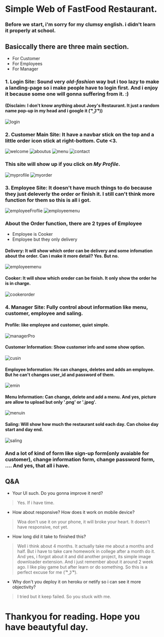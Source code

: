# Simple Web of FastFood Restaurant.
### Before we start, i'm sorry for my clumsy english. i didn't learn it properly at school.
## Basiccally there are three main section.
  * For Customer
  * For Employees
  * For Manager
### 1. Login Site: Sound very *old-fashion* way but i too lazy to make a landing-page so i make people have to login first. And i enjoy it because some one will gonna suffering from it. :)
#### (Disclaim: I don't know anything about Joey's Restaurant. It just a random name pop-up in my head and i google it ( ͡° ͜ʖ ͡°))
![login](/ScreenShot/Customer/unknown.png)

### 2. Customer Main Site: It have a navbar stick on the top and a little order icon stick at right-bottom. Cute <3.
![welcome](/ScreenShot/Customer/welcome.png)
![aboutus](/ScreenShot/Customer/aboutus.png)
![menu](/ScreenShot/Customer/menu.png)
![contact](/ScreenShot/Customer/contact.png)
### This site will show up if you click on *My Profile*.
![myprofile](/ScreenShot/Customer/myprofile.png)
![myorder](/ScreenShot/Customer/myorder.png)

### 3. Employee Site: It doesn't have much things to do because they just deleverly the order or finish it. I still can't think more function for them so this is all i got.

![employeeFroflie](/ScreenShot/Employee/employeeProfile.png)
![employeemenu](/ScreenShot/Employee/menu.png)

### About the Order function, there are 2 types of Employee
  * Employee is Cooker
  * Employee but they only delivery
#### Delivery: It will show which order can be delivery and some infomation about the order. Can i make it more detail? Yes. But no.
![employeemenu](/ScreenShot/Employee/orderem.png)
#### Cooker: It will show which oreder can be finish. It only show the order he is in charge.
![cookerorder](/ScreenShot/Employee/cooker.png)

### 4. Manager Site: Fully control about information like menu, customer, employee and saling.
#### Profile: like employee and customer, quiet simple.
![managerPro](/ScreenShot/Manager/managerProfile.png)
#### Customer Information: Show customer info and some show option.
![cusin](/ScreenShot/Manager/cusInfo.png)
#### Employee Information: He can changes, deletes and adds an employee. But he can't changes user_id and password of them. 
![emin](/ScreenShot/Manager/emInfo.png)
#### Menu Information: Can change, delete and add a menu. And yes, picture are allow to upload but only '.png' or '.jpeg'.
![menuin](/ScreenShot/Manager/menuInfo.png)
#### Saling: Will show how much the restaurant sold each day. Can choise day start and day end.
![saling](/ScreenShot/Manager/saling.png) 

### And a lot of kind of form like sign-up form(only avaiable for customer), change information form, change password form, .... And yes, that all i have.
## Q&A
 * Your UI such. Do you gonna improve it nerd?
 > Yes. If i have time.
 * How about responsive? How does it work on mobile device?
 > Woa don't use it on your phone, it will broke your heart. It doesn't have responsive, not yet.
 * How long did it take to finished this?
 > Well i think about 4 months. It actually take me about a months and half. But i have to take care homework in college after a month do it. And yes, i forgot about it and did another project, its simple image downloader extension. And i just remember about it around 2 week ago. I like play game but after learn or do something. So this is a perfect excuse for me ( ͡° ͜ʖ ͡°).
 * Why don't you deploy it on heroku or netify so i can see it more objectivity?
 > I tried but it keep failed. So you stuck with me.
# Thankyou for reading. Hope you have beautyful day.
